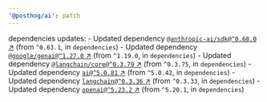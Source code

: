 ```yaml
---
'@posthog/ai': patch
---
```

dependencies updates:
    - Updated dependency [`@anthropic-ai/sdk@^0.68.0` ↗︎](https://www.npmjs.com/package/@anthropic-ai/sdk/v/0.68.0) (from `^0.63.1`, in `dependencies`)
    - Updated dependency [`@google/genai@^1.27.0` ↗︎](https://www.npmjs.com/package/@google/genai/v/1.27.0) (from `^1.19.0`, in `dependencies`)
    - Updated dependency [`@langchain/core@^0.3.79` ↗︎](https://www.npmjs.com/package/@langchain/core/v/0.3.79) (from `^0.3.75`, in `dependencies`)
    - Updated dependency [`ai@^5.0.81` ↗︎](https://www.npmjs.com/package/ai/v/5.0.81) (from `^5.0.42`, in `dependencies`)
    - Updated dependency [`langchain@^0.3.36` ↗︎](https://www.npmjs.com/package/langchain/v/0.3.36) (from `^0.3.33`, in `dependencies`)
    - Updated dependency [`openai@^5.23.2` ↗︎](https://www.npmjs.com/package/openai/v/5.23.2) (from `^5.20.1`, in `dependencies`)
